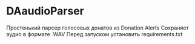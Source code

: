 # DAaudioParser
Простенький парсер голосовых донатов из Donation Alerts 
Сохраняет аудио в формате .WAV
Перед запуском установить requirements.txt
